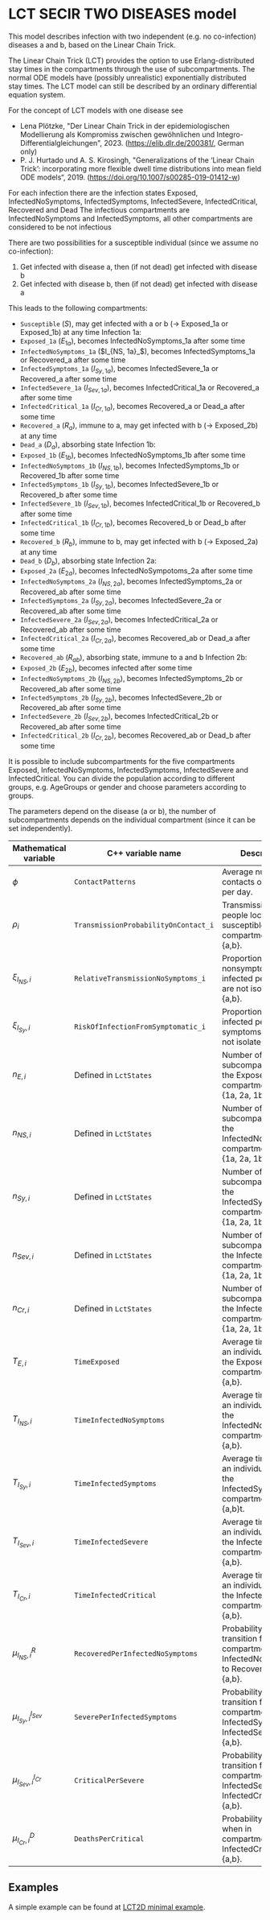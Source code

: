 # LCT SECIR TWO DISEASES model

This model describes infection with two independent (e.g. no co-infection) diseases a and b, based on the Linear Chain Trick. 

The Linear Chain Trick (LCT) provides the option to use Erlang-distributed stay times in the compartments through the use of subcompartments. 
The normal ODE models have (possibly unrealistic) exponentially distributed stay times.
The LCT model can still be described by an ordinary differential equation system.

For the concept of LCT models with one disease see 
- Lena Plötzke, "Der Linear Chain Trick in der epidemiologischen Modellierung als Kompromiss zwischen gewöhnlichen und Integro-Differentialgleichungen", 2023. (https://elib.dlr.de/200381/, German only)
- P. J. Hurtado und A. S. Kirosingh, "Generalizations of the ‘Linear Chain Trick’: incorporating more flexible dwell time distributions into mean field ODE models“, 2019. (https://doi.org/10.1007/s00285-019-01412-w)

For each infection there are the infection states Exposed, InfectedNoSymptoms, InfectedSymptoms, InfectedSevere, InfectedCritical, Recovered and Dead
The infectious compartments are InfectedNoSymptoms and InfectedSymptoms, all other compartments are considered to be not infectious

There are two possibilities for a susceptible individual (since we assume no co-infection): 
1. Get infected with disease a, then (if not dead) get infected with disease b
2. Get infected with disease b, then (if not dead) get infected with disease a

This leads to the following compartments:
- `Susceptible` ($S$), may get infected with a or b (-> Exposed_1a or Exposed_1b) at any time
Infection 1a:
- `Exposed_1a` ($E_{1a}$), becomes InfectedNoSymptoms_1a after some time
- `InfectedNoSymptoms_1a` ($I_{NS, 1a}_$), becomes InfectedSymptoms_1a or Recovered_a after some time
- `InfectedSymptoms_1a` ($I_{Sy, 1a}$), becomes InfectedSevere_1a or Recovered_a after some time
- `InfectedSevere_1a` ($I_{Sev, 1a}$), becomes InfectedCritical_1a or Recovered_a after some time
- `InfectedCritical_1a` ($I_{Cr, 1a}$), becomes Recovered_a or Dead_a after some time
- `Recovered_a` ($R_a$), immune to a, may get infected with b (-> Exposed_2b) at any time
- `Dead_a` ($D_a$), absorbing state
Infection 1b:
- `Exposed_1b` ($E_{1b}$), becomes InfectedNoSymptoms_1b after some time
- `InfectedNoSymptoms_1b` ($I_{NS, 1b}$), becomes InfectedSymptoms_1b or Recovered_1b after some time
- `InfectedSymptoms_1b` ($I_{Sy, 1b}$), becomes InfectedSevere_1b or Recovered_b after some time
- `InfectedSevere_1b` ($I_{Sev, 1b}$), becomes InfectedCritical_1b or Recovered_b after some time
- `InfectedCritical_1b` ($I_{Cr, 1b}$), becomes Recovered_b or Dead_b after some time
- `Recovered_b` ($R_b$), immune to b, may get infected with b (-> Exposed_2a) at any time
- `Dead_b` ($D_b$), absorbing state
Infection 2a:
- `Exposed_2a` ($E_{2a}$), becomes InfectedNoSympotoms_2a after some time
- `InfectedNoSymptoms_2a` ($I_{NS, 2a}$), becomes InfectedSymptoms_2a or Recovered_ab after some time
- `InfectedSymptoms_2a` ($I_{Sy, 2a}$), becomes InfectedSevere_2a or Recovered_ab after some time
- `InfectedSevere_2a` ($I_{Sev, 2a}$), becomes InfectedCritical_2a or Recovered_ab after some time
- `InfectedCritical_2a` ($I_{Cr, 2a}$), becomes Recovered_ab or Dead_a after some time
- `Recovered_ab` ($R_{ab}$), absorbing state, immune to a and b
Infection 2b:
- `Exposed_2b` ($E_{2b}$), becomes infected after some time
- `InfectedNoSymptoms_2b` ($I_{NS,2b}$), becomes InfectedSymptoms_2b or Recovered_ab after some time
- `InfectedSymptoms_2b` ($I_{Sy,2b}$), becomes InfectedSevere_2b or Recovered_ab after some time
- `InfectedSevere_2b` ($I_{Sev, 2b}$), becomes InfectedCritical_2b or Recovered_ab after some time
- `InfectedCritical_2b` ($I_{Cr, 2b}$), becomes Recovered_ab or Dead_b after some time


It is possible to include subcompartments for the five compartments Exposed, InfectedNoSymptoms, InfectedSymptoms, InfectedSevere and InfectedCritical.
You can divide the population according to different groups, e.g. AgeGroups or gender and choose parameters according to groups.

The parameters depend on the disease (a or b), the number of subcompartments depends on the individual compartment (since it can be set independently).


| Mathematical variable       | C++ variable name                      | Description                                                                                 |
|---------------------------- | -------------------------------------- | ------------------------------------------------------------------------------------------- |
| $\phi$                      |  `ContactPatterns`                     | Average number of contacts of a person per day.                                             |
| $\rho_i$                    |  `TransmissionProbabilityOnContact_i`  | Transmission risk for people located in the susceptible compartments, i in {a,b}.           |
| $\xi_{I_{NS},i}$            |  `RelativeTransmissionNoSymptoms_i`    | Proportion of nonsymptomatically infected people who are not isolated, i in {a,b}.          |
| $\xi_{I_{Sy},i}$            |  `RiskOfInfectionFromSymptomatic_i`    | Proportion of infected people with symptoms who are not isolated, i in {a,b}.               |
| $n_{E,i}$                   |   Defined in `LctStates`               | Number of subcompartments of the Exposed compartment, i in {1a, 2a, 1b,2b}.                 |
| $n_{NS,i}$                  |   Defined in `LctStates`               | Number of subcompartments of the InfectedNoSymptoms compartment, i in {1a, 2a, 1b,2b}.      |
| $n_{Sy,i}$                  |   Defined in `LctStates`               | Number of subcompartments of the InfectedSymptoms compartment, i in {1a, 2a, 1b,2b}.        |
| $n_{Sev,i}$                 |   Defined in `LctStates`               | Number of subcompartments of the InfectedSevere compartment, i in {1a, 2a, 1b,2b}.          |
| $n_{Cr,i}$                  |   Defined in `LctStates`               | Number of subcompartments of the InfectedCritical compartment, i in {1a, 2a, 1b,2b}.        |
| $T_{E,i}$                   |  `TimeExposed`                         | Average time in days an individual stays in the Exposed compartment, i in {a,b}.            |
| $T_{I_{NS},i}$              |  `TimeInfectedNoSymptoms`              | Average time in days an individual stays in the InfectedNoSymptoms compartment, i in {a,b}. |
| $T_{I_{Sy},i}$              |  `TimeInfectedSymptoms`                | Average time  in days an individual stays in the InfectedSymptoms compartmen, i in {a,b}t.  |
| $T_{I_{Sev},i}$             |  `TimeInfectedSevere`                  | Average time in days an individual stays in the InfectedSevere compartment, i in {a,b}.     |
| $T_{I_{Cr},i}$              |  `TimeInfectedCritical`                | Average time in days an individual stays in the InfectedCritical compartment, i in {a,b}.   |
| $\mu_{I_{NS},i}^{R}$        |  `RecoveredPerInfectedNoSymptoms`      | Probability of transition from compartment InfectedNoSymptoms to Recovered, i in {a,b}.     |  
| $\mu_{I_{Sy},i}^{I_{Sev}}$  |  `SeverePerInfectedSymptoms`           | Probability of transition from compartment InfectedSymptoms to InfectedSevere, i in {a,b}.  |
| $\mu_{I_{Sev},i}^{I_{Cr}}$  |  `CriticalPerSevere`                   | Probability of transition from compartment InfectedSevere to InfectedCritical, i in {a,b}.  |  
| $\mu_{I_{Cr},i}^{D}$        |  `DeathsPerCritical`                   | Probability of dying when in compartment InfectedCritical, i in {a,b}.                      |   


## Examples

A simple example can be found at [LCT2D minimal example](../../examples/lct_secir_2_diseases.cpp).
